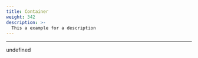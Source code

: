 ```yaml
---
title: Container
weight: 342
description: >-
  This a example for a description
---
```


---

undefined
